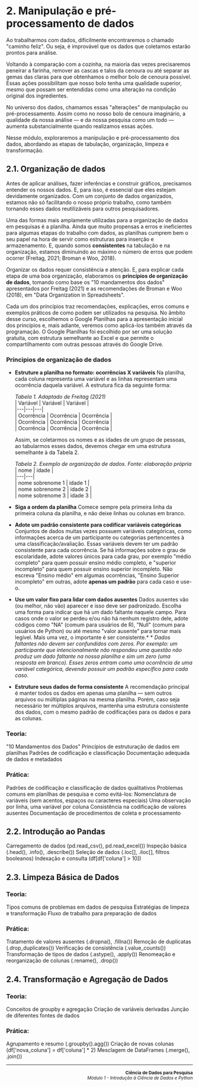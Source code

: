 # 2. Manipulação e pré-processamento de dados
Ao trabalharmos com dados, dificilmente encontraremos o chamado "caminho feliz". Ou seja, é improvável que os dados que coletamos estarão prontos para análise.

Voltando à comparação com a cozinha, na maioria das vezes precisaremos peneirar a farinha, remover as cascas e talos da cenoura ou até separar as gemas das claras para que obtenhamos o melhor bolo de cenoura possível. Essas ações possibilitam que nosso bolo tenha uma qualidade superior, mesmo que possam ser entendidas como uma alteração na condição original dos ingredientes.

No universo dos dados, chamamos essas "alterações" de manipulação ou pré-processamento. Assim como no nosso bolo de cenoura imaginário, a qualidade da nossa análise — e da nossa pesquisa como um todo — aumenta substancialmente quando realizamos essas ações.

Nesse módulo, exploraremos a manipulação e pré-processamento dos dados, abordando as etapas de tabulação, organização, limpeza e transformação.

## 2.1. Organização de dados
Antes de aplicar análises, fazer inferências e construir gráficos, precisamos entender os nossos dados. E, para isso, é essencial que eles estejam devidamente organizados. Com um conjunto de dados organizados, estamos não só facilitando o nosso próprio trabalho, como também tornando esses dados reutilizáveis para outros pesquisadores. 

Uma das formas mais amplamente utilizadas para a organização de dados em pesquisas é a planilha. Ainda que muito propensas a erros e ineficientes para algumas etapas do trabalho com dados, as planilhas cumprem bem o seu papel na hora de servir como estruturas para inserção e armazenamento. E, quando somos **consistentes** na tabulação e na organização, estamos diminuindo ao máximo o número de erros que podem ocorrer (Freitag, 2021; Broman e Woo, 2018).

Organizar os dados requer consistência e atenção. E, para explicar cada etapa de uma boa organização, elaboramos os **princípios de organização de dados**, tomando como base os "10 mandamentos dos dados" apresentados por Freitag (2021) e as recomendações de Broman e Woo (2018), em "Data Organization in Spreadsheets".

Cada um dos princípios traz recomendações, explicações, erros comuns e exemplos práticos de como podem ser utilizados na pesquisa. No âmbito desse curso, escolhemos o Google Planilhas para a apresentação inicial dos princípios e, mais adiante, veremos como aplicá-los também através da programação. O Google Planilhas foi escolhido por ser uma solução gratuita, com estrutura semelhante ao Excel e que permite o compartilhamento com outras pessoas através do Google Drive.

### Príncipios de organização de dados
* **Estruture a planilha no formato: ocorrências X variáveis**
    Na planilha, cada coluna representa uma variável e as linhas representam uma ocorrência daquela variável. A estrutura fica da seguinte forma:  

    *Tabela 1. Adaptado de Freitag (2021)*  
    | Variável | Variável | Variável |  
    |---|---|---|  
    | Ocorrência | Ocorrência | Ocorrência |  
    | Ocorrência | Ocorrência | Ocorrência |  
    | Ocorrência | Ocorrência | Ocorrência |  

    Assim, se coletarmos os nomes e as idades de um grupo de pessoas, ao tabularmos esses dados, devemos chegar em uma estrutura semelhante à da Tabela 2.

    *Tabela 2. Exemplo de organização de dados. Fonte: elaboração própria*
    | nome | idade |  
    |---|---|  
    | nome sobrenome 1 | idade 1 |  
    | nome sobrenome 2 | idade 2 |  
    | nome sobrenome 3 | idade 3 |  

* **Siga a ordem da planilha**
    Comece sempre pela primeira linha da primeira coluna da planilha, e não deixe linhas ou colunas em branco. 

* **Adote um padrão consistente para codificar variáveis categóricas**
    Conjuntos de dados muitas vezes possuem variáveis categóricas, como informações acerca de um participante ou categorias pertencentes à uma classificação/avaliação. Essas variáveis devem ter um padrão consistente para cada ocorrência. Se há informações sobre o grau de escolaridade, adote valores únicos para cada grau, por exemplo "médio completo" para quem possuir ensino médio completo, e "superior incompleto" para quem possuir ensino superior incompleto. Não escreva "Ensino médio" em algumas ocorrências, "Ensino Superior incompleto" em outras, adote **apenas um padrão** para cada caso e use-o.

* **Use um valor fixo para lidar com dados ausentes**
    Dados ausentes vão (ou melhor, não vão) aparecer e isso deve ser padronizado. Escolha uma forma para indicar que há um dado faltante naquele campo. Para casos onde o valor se perdeu e/ou não há nenhum registro dele, adote códigos como "NA" (comum para usuários de R), "Null" (comum para usuários de Python) ou até mesmo "valor ausente" para tornar mais legível. Mais uma vez, o importante é ser consistente.*
    \* *Dados faltantes não devem ser confundidos com zeros. Por exemplo: um participante que intencionalmente não respondeu uma questão não produz um dado faltante na nossa planilha e sim um zero (uma resposta em branco). Esses zeros entram como uma ocorrência de uma variável categórica, devendo possuir um padrão específico para cada caso.*

* **Estruture seus dados de forma consistente**
    A recomendação principal é manter todos os dados em apenas uma planilha — sem outros arquivos ou múltiplas páginas na mesma planilha. Porém, caso seja necessário ter múltiplos arquivos, mantenha uma estrutura consistente dos dados, com o mesmo padrão de codificações para os dados e para as colunas.




### Teoria:
"10 Mandamentos dos Dados" 
Princípios de estruturação de dados em planilhas
Padrões de codificação e classificação
Documentação adequada de dados e metadados

### Prática:
Padrões de codificação e classificação de dados qualitativos
Problemas comuns em planilhas de pesquisa e como evitá-los:
Nomenclatura de variáveis (sem acentos, espaços ou caracteres especiais)
Uma observação por linha, uma variável por coluna
Consistência na codificação de valores ausentes
Documentação de procedimentos de coleta e processamento

## 2.2. Introdução ao Pandas
Carregamento de dados (pd.read_csv(), pd.read_excel())
Inspeção básica (.head(), .info(), .describe())
Seleção de dados (.loc[], .iloc[], filtros booleanos)
Indexação e consulta (df[df['coluna'] > 10])

## 2.3. Limpeza Básica de Dados

### Teoria:		
Tipos comuns de problemas em dados de pesquisa
Estratégias de limpeza e transformação
Fluxo de trabalho para preparação de dados

### Prática:
Tratamento de valores ausentes (.dropna(), .fillna())
Remoção de duplicatas (.drop_duplicates())
Verificação de consistência (.value_counts())
Transformação de tipos de dados (.astype(), .apply())
Renomeação e reorganização de colunas (.rename(), .drop())

## 2.4. Transformação e Agregação de Dados
### Teoria:		
Conceitos de groupby e agregação
Criação de variáveis derivadas
Junção de diferentes fontes de dados

### Prática:
Agrupamento e resumo (.groupby().agg())
Criação de novas colunas (df['nova_coluna'] = df['coluna'] * 2)
Mesclagem de DataFrames (.merge(), .join())


---

<p align="right">
   <small>
   <strong>Ciência de Dados para Pesquisa </strong></br>
   <I> Módulo 1 - Introdução à Ciência de Dados e Python </I>
   </small>
</p>